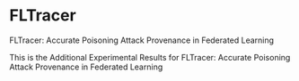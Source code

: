 # FLTracer
FLTracer: Accurate Poisoning Attack Provenance in Federated Learning

This is the Additional Experimental Results for FLTracer: Accurate Poisoning Attack Provenance in Federated Learning

